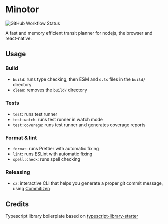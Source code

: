 # Minotor

![GitHub Workflow Status](https://github.com/aubryio/minotor/actions/workflows/minotor.yml/badge.svg?branch=main)

A fast and memory efficient transit planner for nodejs, the browser and react-native.


## Usage

### Build
- `build`: runs type checking, then ESM and `d.ts` files in the `build/` directory
- `clean`: removes the `build/` directory

### Tests

- `test`: runs test runner
- `test:watch`: runs test runner in watch mode
- `test:coverage`: runs test runner and generates coverage reports

### Format & lint

- `format`: runs Prettier with automatic fixing
- `lint`: runs ESLint with automatic fixing
- `spell:check`: runs spell checking

### Releasing

- `cz`: interactive CLI that helps you generate a proper git commit message, using [Commitizen](https://github.com/commitizen/cz-cli)

## Credits

Typescript library boilerplate based on [typescript-library-starter](https://github.com/gjuchault/typescript-library-starter)